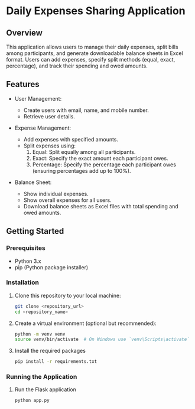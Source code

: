 # Daily Expenses Sharing Application

## Overview

This application allows users to manage their daily expenses, split bills among participants, and generate downloadable balance sheets in Excel format. Users can add expenses, specify split methods (equal, exact, percentage), and track their spending and owed amounts.

## Features

- User Management:
  - Create users with email, name, and mobile number.
  - Retrieve user details.

- Expense Management:
  - Add expenses with specified amounts.
  - Split expenses using:
    1. Equal: Split equally among all participants.
    2. Exact: Specify the exact amount each participant owes.
    3. Percentage: Specify the percentage each participant owes (ensuring percentages add up to 100%).

- Balance Sheet:
  - Show individual expenses.
  - Show overall expenses for all users.
  - Download balance sheets as Excel files with total spending and owed amounts.

## Getting Started

### Prerequisites

- Python 3.x
- pip (Python package installer)

### Installation

1. Clone this repository to your local machine:

   ```bash
   git clone <repository_url>
   cd <repository_name>

2. Create a virtual environment (optional but recommended):
    ```bash
    python -m venv venv
    source venv/bin/activate  # On Windows use `venv\Scripts\activate`
    
3. Install the required packages
    ```bash
    pip install -r requirements.txt

### Running the Application
1. Run the Flask application
    ```bash
    python app.py

